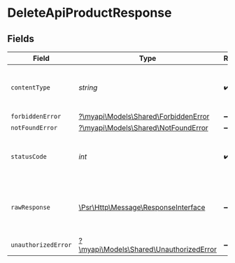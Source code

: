 # DeleteApiProductResponse


## Fields

| Field                                                                                                        | Type                                                                                                         | Required                                                                                                     | Description                                                                                                  |
| ------------------------------------------------------------------------------------------------------------ | ------------------------------------------------------------------------------------------------------------ | ------------------------------------------------------------------------------------------------------------ | ------------------------------------------------------------------------------------------------------------ |
| `contentType`                                                                                                | *string*                                                                                                     | :heavy_check_mark:                                                                                           | HTTP response content type for this operation                                                                |
| `forbiddenError`                                                                                             | [?\myapi\Models\Shared\ForbiddenError](../../models/shared/ForbiddenError.md)                                | :heavy_minus_sign:                                                                                           | Forbidden                                                                                                    |
| `notFoundError`                                                                                              | [?\myapi\Models\Shared\NotFoundError](../../models/shared/NotFoundError.md)                                  | :heavy_minus_sign:                                                                                           | Not Found                                                                                                    |
| `statusCode`                                                                                                 | *int*                                                                                                        | :heavy_check_mark:                                                                                           | HTTP response status code for this operation                                                                 |
| `rawResponse`                                                                                                | [\Psr\Http\Message\ResponseInterface](https://www.php-fig.org/psr/psr-7/#33-psrhttpmessageresponseinterface) | :heavy_minus_sign:                                                                                           | Raw HTTP response; suitable for custom response parsing                                                      |
| `unauthorizedError`                                                                                          | [?\myapi\Models\Shared\UnauthorizedError](../../models/shared/UnauthorizedError.md)                          | :heavy_minus_sign:                                                                                           | Unauthorized                                                                                                 |